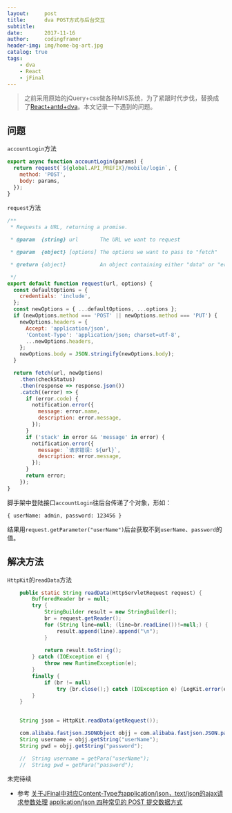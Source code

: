 ```yaml
---
layout:     post
title:      dva POST方式与后台交互
subtitle:   
date:       2017-11-16
author:     codingframer
header-img: img/home-bg-art.jpg
catalog: true
tags:
    - dva
    - React
    - jFinal
---
```


> 之前采用原始的jQuery+css做各种MIS系统，为了紧跟时代步伐，替换成了[React+antd+dva](http://scaffold.ant.design/#/scaffolds/ant-design-pro)。本文记录一下遇到的问题。

## 问题

`accountLogin`方法

```js
export async function accountLogin(params) {
  return request(`${global.API_PREFIX}/mobile/login`, {
    method: 'POST',
    body: params,
  });
}
```


`request`方法

```js
/**
 * Requests a URL, returning a promise.

 * @param  {string} url       The URL we want to request

 * @param  {object} [options] The options we want to pass to "fetch"

 * @return {object}           An object containing either "data" or "err"

 */
export default function request(url, options) {
  const defaultOptions = {
    credentials: 'include',
  };
  const newOptions = { ...defaultOptions, ...options };
  if (newOptions.method === 'POST' || newOptions.method === 'PUT') {
    newOptions.headers = {
      Accept: 'application/json',
      'Content-Type': 'application/json; charset=utf-8',
      ...newOptions.headers,
    };
    newOptions.body = JSON.stringify(newOptions.body);
  }

  return fetch(url, newOptions)
    .then(checkStatus)
    .then(response => response.json())
    .catch((error) => {
      if (error.code) {
        notification.error({
          message: error.name,
          description: error.message,
        });
      }
      if ('stack' in error && 'message' in error) {
        notification.error({
          message: `请求错误: ${url}`,
          description: error.message,
        });
      }
      return error;
    });
}
```

脚手架中登陆接口`accountLogin`往后台传递了个对象，形如：

```{ userName: admin, password: 123456 }```

结果用`request.getParameter("userName")`后台获取不到`userName`、`password`的值。

## 解决方法

`HttpKit`的`readData`方法
```java
	public static String readData(HttpServletRequest request) {
		BufferedReader br = null;
		try {
			StringBuilder result = new StringBuilder();
			br = request.getReader();
			for (String line=null; (line=br.readLine())!=null;) {
				result.append(line).append("\n");
			}
			
			return result.toString();
		} catch (IOException e) {
			throw new RuntimeException(e);
		}
		finally {
			if (br != null)
				try {br.close();} catch (IOException e) {LogKit.error(e.getMessage(), e);}
		}
	}
	
```

```java
	String json = HttpKit.readData(getRequest());

	com.alibaba.fastjson.JSONObject objj = com.alibaba.fastjson.JSON.parseObject(json);
	String username = objj.getString("userName");
	String pwd = objj.getString("password");

	//	String username = getPara("userName");
	//	String pwd = getPara("password");
```



未完待续

- 参考 [关于JFinal中对应Content-Type为application/json，text/json的ajax请求参数处理](http://www.jfinal.com/share/231)
[application/json 四种常见的 POST 提交数据方式](http://blog.csdn.net/tycoon1988/article/details/40080691)